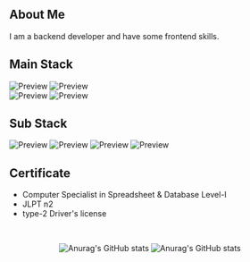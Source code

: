 ## About Me
I am a backend developer and have some frontend skills. 

## Main Stack
![Preview](https://img.shields.io/badge/-Java-orange?style=flat-square)
![Preview](https://img.shields.io/badge/-Oracle-red?style=flat-square)  
![Preview](https://img.shields.io/badge/-MyBatis-lightgreen?style=flat-square)
![Preview](https://img.shields.io/badge/-Spring-brightgreen?style=flat-square)

## Sub Stack
![Preview](https://img.shields.io/badge/-HTML-1877f2?style=flat-square)
![Preview](https://img.shields.io/badge/-CSS-lightblue?style=flat-square)
![Preview](https://img.shields.io/badge/-JavaScript-skyblue?style=flat-square)
![Preview](https://img.shields.io/badge/-JQuery-blue?style=flat-square)  

## Certificate
- Computer Specialist in Spreadsheet & Database Level-I
- JLPT n2
- type-2 Driver's license

<div align=center>
<br>
  
  ![Anurag's GitHub stats](https://github-readme-stats.vercel.app/api?username=MinminC&hide=contribs,prs)
  ![Anurag's GitHub stats](https://github-readme-stats.vercel.app/api?username=minjmin&hide=contribs,prs)  
</div>
